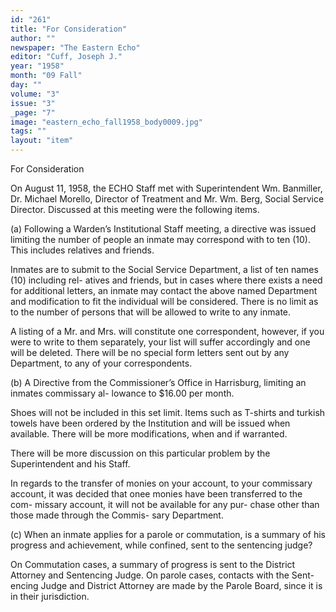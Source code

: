 ```yaml
---
id: "261"
title: "For Consideration"
author: ""
newspaper: "The Eastern Echo"
editor: "Cuff, Joseph J."
year: "1958"
month: "09 Fall"
day: ""
volume: "3"
issue: "3"
_page: "7"
image: "eastern_echo_fall1958_body0009.jpg"
tags: ""
layout: "item"
---
```

For Consideration

On August 11, 1958, the ECHO Staff met with
Superintendent Wm. Banmiller, Dr. Michael Morello,
Director of Treatment and Mr. Wm. Berg, Social
Service Director. Discussed at this meeting were
the following items.

(a) Following a Warden’s Institutional Staff
meeting, a directive was issued limiting the number
of people an inmate may correspond with to ten
(10). This includes relatives and friends.

Inmates are to submit to the Social Service
Department, a list of ten names (10) including rel-
atives and friends, but in cases where there exists a
need for additional letters, an inmate may contact the
above named Department and modification to fit the
individual will be considered. There is no limit as
to the number of persons that will be allowed to
write to any inmate.

A listing of a Mr. and Mrs. will constitute one
correspondent, however, if you were to write to
them separately, your list will suffer accordingly
and one will be deleted. There will be no special
form letters sent out by any Department, to any of
your correspondents.

(b) A Directive from the Commissioner’s Office
in Harrisburg, limiting an inmates commissary al-
lowance to $16.00 per month.

Shoes will not be included in this set limit. Items
such as T-shirts and turkish towels have been
ordered by the Institution and will be issued when
available. There will be more modifications, when
and if warranted.

There will be more discussion on this particular
problem by the Superintendent and his Staff.

In regards to the transfer of monies on your
account, to your commissary account, it was decided
that onee monies have been transferred to the com-
missary account, it will not be available for any pur-
chase other than those made through the Commis-
sary Department.

(c) When an inmate applies for a parole or
commutation, is a summary of his progress and
achievement, while confined, sent to the sentencing
judge?

On Commutation cases, a summary of progress
is sent to the District Attorney and Sentencing
Judge. On parole cases, contacts with the Sent-
encing Judge and District Attorney are made by the
Parole Board, since it is in their jurisdiction.
